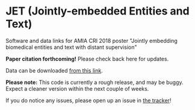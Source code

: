 # JET (Jointly-embedded Entities and Text)
Software and data links for AMIA CRI 2018 poster "Jointly embedding biomedical entities and text with distant supervision"

**Paper citation forthcoming!** Please check back here for updates.

Data can be downloaded [from this link](http://slate.cse.ohio-state.edu/JET).

**Please note:** This code is currently a rough release, and may be buggy.  Expect a cleaner version within the next couple of weeks.

If you do notice any issues, please open up an issue in [the tracker](https://github.com/drgriffis/JET/issues)!
